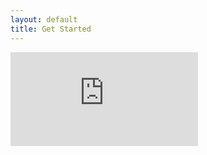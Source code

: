 ```yaml
---
layout: default
title: Get Started
---
```

<div class="container">
  <div class="responsive-iframe-container">
    <iframe
      src="https://phoenixspark.formstack.com/forms/getstarted"
      style="border-width: 0"
      frameborder="0"
      scrolling="no"
    ></iframe>
  </div>
</div>
